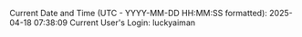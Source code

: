 Current Date and Time (UTC - YYYY-MM-DD HH:MM:SS formatted): 2025-04-18 07:38:09
Current User's Login: luckyaiman
